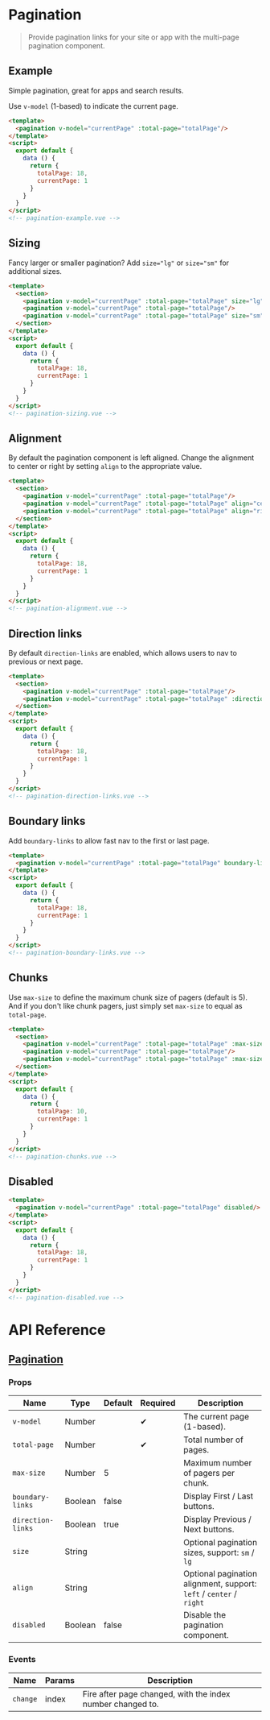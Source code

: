 # Pagination

> Provide pagination links for your site or app with the multi-page pagination component.

<ins class="adsbygoogle"
     style="display:block; text-align:center;"
     data-ad-layout="in-article"
     data-ad-format="fluid"
     data-ad-client="ca-pub-4714899946256166"
     data-ad-slot="4603582855"></ins>

## Example

Simple pagination, great for apps and search results.

Use `v-model` (1-based) to indicate the current page.

```html
<template>
  <pagination v-model="currentPage" :total-page="totalPage"/>
</template>
<script>
  export default {
    data () {
      return {
        totalPage: 18,
        currentPage: 1
      }
    }
  }
</script> 
<!-- pagination-example.vue -->
```

## Sizing

Fancy larger or smaller pagination? Add `size="lg"` or `size="sm"` for additional sizes.

```html
<template>
  <section>
    <pagination v-model="currentPage" :total-page="totalPage" size="lg"/>
    <pagination v-model="currentPage" :total-page="totalPage"/>
    <pagination v-model="currentPage" :total-page="totalPage" size="sm"/>
  </section>
</template>
<script>
  export default {
    data () {
      return {
        totalPage: 18,
        currentPage: 1
      }
    }
  }
</script> 
<!-- pagination-sizing.vue -->
```

## Alignment

By default the pagination component is left aligned. Change the alignment to center or right by setting `align` to the appropriate value.

```html
<template>
  <section>
    <pagination v-model="currentPage" :total-page="totalPage"/>
    <pagination v-model="currentPage" :total-page="totalPage" align="center"/>
    <pagination v-model="currentPage" :total-page="totalPage" align="right"/>
  </section>
</template>
<script>
  export default {
    data () {
      return {
        totalPage: 18,
        currentPage: 1
      }
    }
  }
</script> 
<!-- pagination-alignment.vue -->
```

## Direction links

By default `direction-links` are enabled, which allows users to nav to previous or next page.

```html
<template>
  <section>
    <pagination v-model="currentPage" :total-page="totalPage"/>
    <pagination v-model="currentPage" :total-page="totalPage" :direction-links="false"/>
  </section>
</template>
<script>
  export default {
    data () {
      return {
        totalPage: 18,
        currentPage: 1
      }
    }
  }
</script> 
<!-- pagination-direction-links.vue -->
```

## Boundary links

Add `boundary-links` to allow fast nav to the first or last page.

```html
<template>
  <pagination v-model="currentPage" :total-page="totalPage" boundary-links/>
</template>
<script>
  export default {
    data () {
      return {
        totalPage: 18,
        currentPage: 1
      }
    }
  }
</script> 
<!-- pagination-boundary-links.vue -->
```

## Chunks

Use `max-size` to define the maximum chunk size of pagers (default is 5). And if you don't like chunk pagers, just simply set `max-size` to equal as `total-page`.

```html
<template>
  <section>
    <pagination v-model="currentPage" :total-page="totalPage" :max-size="3"/>
    <pagination v-model="currentPage" :total-page="totalPage"/>
    <pagination v-model="currentPage" :total-page="totalPage" :max-size="totalPage"/>
  </section>
</template>
<script>
  export default {
    data () {
      return {
        totalPage: 10,
        currentPage: 1
      }
    }
  }
</script> 
<!-- pagination-chunks.vue -->
```

## Disabled

```html
<template>
  <pagination v-model="currentPage" :total-page="totalPage" disabled/>
</template>
<script>
  export default {
    data () {
      return {
        totalPage: 18,
        currentPage: 1
      }
    }
  }
</script> 
<!-- pagination-disabled.vue -->
```

# API Reference

## [Pagination](https://github.com/wxsms/uiv/blob/master/src/components/pagination/Pagination.vue)

### Props

Name              | Type       | Default  | Required | Description
----------------  | ---------- | -------- | -------- | -----------------------
`v-model`         | Number     |          | &#10004; | The current page (1-based).
`total-page`      | Number     |          | &#10004; | Total number of pages.
`max-size`        | Number     | 5        |          | Maximum number of pagers per chunk.
`boundary-links`  | Boolean    | false    |          | Display First / Last buttons.
`direction-links` | Boolean    | true     |          | Display Previous / Next buttons.
`size`            | String     |          |          | Optional pagination sizes, support: `sm` / `lg`
`align`           | String     |          |          | Optional pagination alignment, support: `left` / `center` / `right`
`disabled`        | Boolean    | false    |          | Disable the pagination component.

### Events

Name        | Params | Description
----------- | ------ | ---------------
`change`    | index  | Fire after page changed, with the index number changed to.
